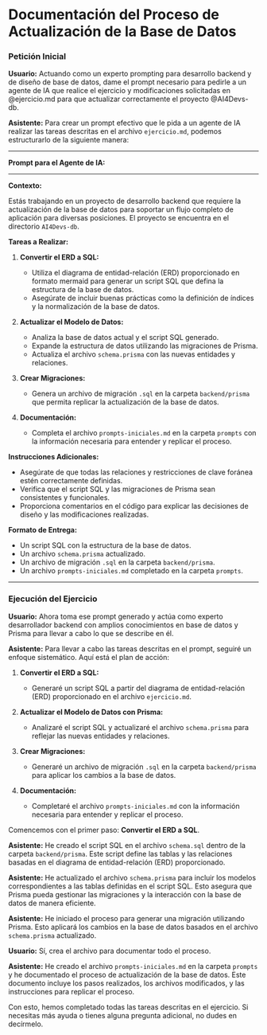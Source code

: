 # Documentación del Proceso de Actualización de la Base de Datos

### Petición Inicial

**Usuario:**
Actuando como un experto prompting para desarrollo backend y de diseño de base de datos, dame el prompt necesario para pedirle a un agente de IA que realice el ejercicio y modificaciones solicitadas en @ejercicio.md para que actualizar correctamente el proyecto @AI4Devs-db.

**Asistente:**
Para crear un prompt efectivo que le pida a un agente de IA realizar las tareas descritas en el archivo `ejercicio.md`, podemos estructurarlo de la siguiente manera:

---

**Prompt para el Agente de IA:**

---

**Contexto:**

Estás trabajando en un proyecto de desarrollo backend que requiere la actualización de la base de datos para soportar un flujo completo de aplicación para diversas posiciones. El proyecto se encuentra en el directorio `AI4Devs-db`.

**Tareas a Realizar:**

1. **Convertir el ERD a SQL:**
   - Utiliza el diagrama de entidad-relación (ERD) proporcionado en formato mermaid para generar un script SQL que defina la estructura de la base de datos.
   - Asegúrate de incluir buenas prácticas como la definición de índices y la normalización de la base de datos.

2. **Actualizar el Modelo de Datos:**
   - Analiza la base de datos actual y el script SQL generado.
   - Expande la estructura de datos utilizando las migraciones de Prisma.
   - Actualiza el archivo `schema.prisma` con las nuevas entidades y relaciones.

3. **Crear Migraciones:**
   - Genera un archivo de migración `.sql` en la carpeta `backend/prisma` que permita replicar la actualización de la base de datos.

4. **Documentación:**
   - Completa el archivo `prompts-iniciales.md` en la carpeta `prompts` con la información necesaria para entender y replicar el proceso.

**Instrucciones Adicionales:**

- Asegúrate de que todas las relaciones y restricciones de clave foránea estén correctamente definidas.
- Verifica que el script SQL y las migraciones de Prisma sean consistentes y funcionales.
- Proporciona comentarios en el código para explicar las decisiones de diseño y las modificaciones realizadas.

**Formato de Entrega:**

- Un script SQL con la estructura de la base de datos.
- Un archivo `schema.prisma` actualizado.
- Un archivo de migración `.sql` en la carpeta `backend/prisma`.
- Un archivo `prompts-iniciales.md` completado en la carpeta `prompts`.

---

### Ejecución del Ejercicio

**Usuario:**
Ahora toma ese prompt generado y actúa como experto desarrollador backend con amplios conocimientos en base de datos y Prisma para llevar a cabo lo que se describe en él.

**Asistente:**
Para llevar a cabo las tareas descritas en el prompt, seguiré un enfoque sistemático. Aquí está el plan de acción:

1. **Convertir el ERD a SQL:**
   - Generaré un script SQL a partir del diagrama de entidad-relación (ERD) proporcionado en el archivo `ejercicio.md`.

2. **Actualizar el Modelo de Datos con Prisma:**
   - Analizaré el script SQL y actualizaré el archivo `schema.prisma` para reflejar las nuevas entidades y relaciones.

3. **Crear Migraciones:**
   - Generaré un archivo de migración `.sql` en la carpeta `backend/prisma` para aplicar los cambios a la base de datos.

4. **Documentación:**
   - Completaré el archivo `prompts-iniciales.md` con la información necesaria para entender y replicar el proceso.

Comencemos con el primer paso: **Convertir el ERD a SQL**.

**Asistente:**
He creado el script SQL en el archivo `schema.sql` dentro de la carpeta `backend/prisma`. Este script define las tablas y las relaciones basadas en el diagrama de entidad-relación (ERD) proporcionado.

**Asistente:**
He actualizado el archivo `schema.prisma` para incluir los modelos correspondientes a las tablas definidas en el script SQL. Esto asegura que Prisma pueda gestionar las migraciones y la interacción con la base de datos de manera eficiente.

**Asistente:**
He iniciado el proceso para generar una migración utilizando Prisma. Esto aplicará los cambios en la base de datos basados en el archivo `schema.prisma` actualizado.

**Usuario:**
Sí, crea el archivo para documentar todo el proceso.

**Asistente:**
He creado el archivo `prompts-iniciales.md` en la carpeta `prompts` y he documentado el proceso de actualización de la base de datos. Este documento incluye los pasos realizados, los archivos modificados, y las instrucciones para replicar el proceso.

Con esto, hemos completado todas las tareas descritas en el ejercicio. Si necesitas más ayuda o tienes alguna pregunta adicional, no dudes en decírmelo.